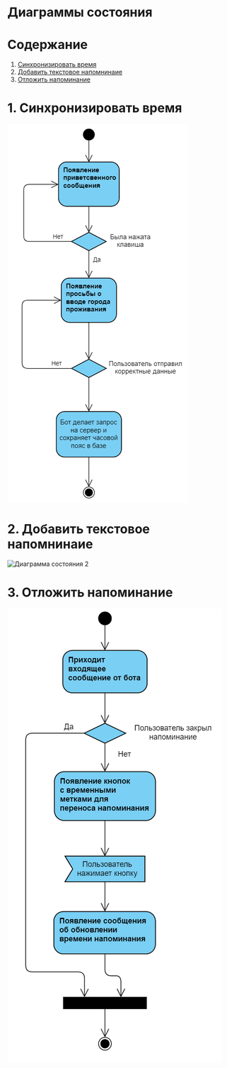 ﻿# Диаграммы состояния

# Содержание
1. [Синхронизировать время](#1)  
2. [Добавить текстовое напомнинаие](#2)  
3. [Отложить напоминание](#3)

<a name="1"/>

# 1. Cинхронизировать время
![Диаграмма состояния 1](../../../Images/System%20design/State/StateSync.png)

<a name="2"/>

# 2. Добавить текстовое напомнинаие
![Диаграмма состояния 2](../../../Images/System%20design/State/StateNotifi.png)

<a name="3"/>

# 3. Отложить напоминание
![Диаграмма состояния 3](../../../Images/System%20design/State/StateDelay.png)
